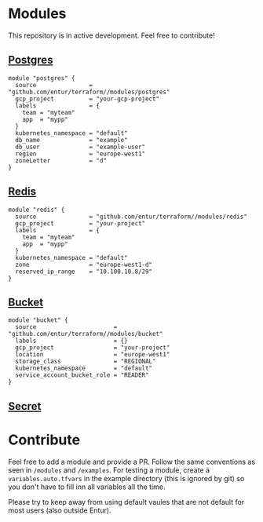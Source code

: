 # Modules

This repository is in active development. Feel free to contribute!

## [Postgres](./modules/postgres)

```hcl
module "postgres" {
  source               = "github.com/entur/terraform//modules/postgres"
  gcp_project          = "your-gcp-project"
  labels               = {
    team = "myteam"
    app  = "mypp"
  }
  kubernetes_namespace = "default"
  db_name              = "example"
  db_user              = "example-user"
  region               = "europe-west1"
  zoneLetter           = "d"
}
```
    
## [Redis](./modules/redis)

```hcl
module "redis" {
  source               = "github.com/entur/terraform//modules/redis"
  gcp_project          = "your-project"
  labels               = {
    team = "myteam"
    app  = "mypp"
  }
  kubernetes_namespace = "default"
  zone                 = "europe-west1-d"
  reserved_ip_range    = "10.100.10.8/29"
}
```

## [Bucket](./modules/bucket)

```hcl
module "bucket" {
  source                      = "github.com/entur/terraform//modules/bucket"
  labels                      = {}
  gcp_project                 = "your-project"
  location                    = "europe-west1"
  storage_class               = "REGIONAL"
  kubernetes_namespace        = "default"
  service_account_bucket_role = "READER"
}
```

## [Secret](./modules/secret)


# Contribute

Feel free to add a module and provide a PR.
Follow the same conventions as seen in `/modules` and `/examples`.
For testing a module, create a `variables.auto.tfvars` in the example directory (this is ignored by git) so you don't have to fill inn all variables all the time.

Please try to keep away from using default vaules that are not default for most users (also outside Entur).